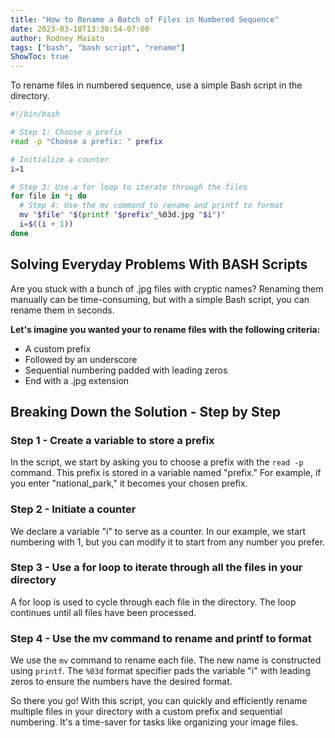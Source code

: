 ```yaml
---
title: "How to Rename a Batch of Files in Numbered Sequence"
date: 2023-03-18T13:30:54-07:00
author: Rodney Maiato
tags: ["bash", "bash script", "rename"]
ShowToc: true
---
```

To rename files in numbered sequence, use a simple Bash script in the directory.

```bash
#!/bin/bash

# Step 1: Choose a prefix
read -p "Choose a prefix: " prefix

# Initialize a counter
i=1

# Step 3: Use a for loop to iterate through the files
for file in *; do
  # Step 4: Use the mv command to rename and printf to format
  mv "$file" "$(printf "$prefix"_%03d.jpg "$i")"
  i=$((i + 1))
done
```

## Solving Everyday Problems With BASH Scripts

Are you stuck with a bunch of .jpg files with cryptic names? Renaming them manually can be time-consuming, but with a simple Bash script, you can rename them in seconds.

**Let's imagine you wanted your to rename files with the following criteria:**

- A custom prefix
- Followed by an underscore
- Sequential numbering padded with leading zeros
- End with a .jpg extension

## Breaking Down the Solution - Step by Step

### Step 1 - Create a variable to store a prefix

In the script, we start by asking you to choose a prefix with the `read -p` command. This prefix is stored in a variable named "prefix." For example, if you enter "national_park," it becomes your chosen prefix.

### Step 2 - Initiate a counter

We declare a variable "i" to serve as a counter. In our example, we start numbering with 1, but you can modify it to start from any number you prefer.

### Step 3 - Use a for loop to iterate through all the files in your directory

A for loop is used to cycle through each file in the directory. The loop continues until all files have been processed.

### Step 4 - Use the mv command to rename and printf to format

We use the `mv` command to rename each file. The new name is constructed using `printf`. The `%03d` format specifier pads the variable "i" with leading zeros to ensure the numbers have the desired format.

So there you go! With this script, you can quickly and efficiently rename multiple files in your directory with a custom prefix and sequential numbering. It's a time-saver for tasks like organizing your image files.